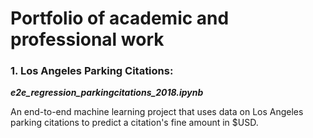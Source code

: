 # Portfolio of academic and professional work

### 1. Los Angeles Parking Citations: 
***e2e_regression_parkingcitations_2018.ipynb***

An end-to-end machine learning project that uses data on Los Angeles parking citations to predict a citation's fine amount in $USD.

